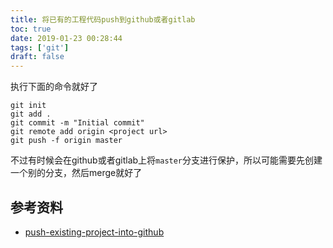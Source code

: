 ```yaml
---
title: 将已有的工程代码push到github或者gitlab
toc: true
date: 2019-01-23 00:28:44
tags: ['git']
draft: false
---
```


执行下面的命令就好了

```shell
git init
git add .
git commit -m "Initial commit"
git remote add origin <project url>
git push -f origin master
```

不过有时候会在github或者gitlab上将`master`分支进行保护，所以可能需要先创建一个别的分支，然后merge就好了

## 参考资料

- [push-existing-project-into-github](https://stackoverflow.com/questions/17291995/push-existing-project-into-github)
